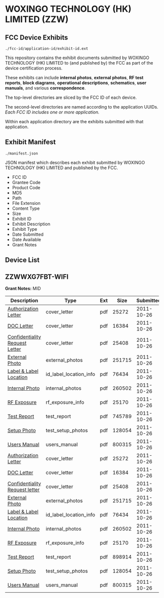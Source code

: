 # WOXINGO TECHNOLOGY (HK) LIMITED (ZZW)
## FCC Device Exhibits

```
./fcc-id/application-id/exhibit-id.ext
```

This repository contains the exhibit documents submitted by WOXINGO TECHNOLOGY (HK) LIMITED to (and published by) the FCC as part of the device certification process.

These exhibits can include **internal photos**, **external photos**, **RF test reports**, **block diagrams**, **operational descriptions**, **schematics**, **user manuals**, and various **correspondence**.

The top-level directories are sliced by the FCC ID of each device.

The second-level directories are named according to the application UUIDs. *Each FCC ID includes one or more application.*

Within each application directory are the exhibits submitted with that application. 

## Exhibit Manifest

```
./manifest.json
```

JSON manifest which describes each exhibit submitted by WOXINGO TECHNOLOGY (HK) LIMITED and published by the FCC.

- FCC ID
- Grantee Code
- Product Code
- MD5
- Path
- File Extension
- Content Type
- Size
- Exhibit ID
- Exhibit Description
- Exhibit Type
- Date Submitted
- Date Available
- Grant Notes

## Device List
## ZZWWXG7FBT-WIFI
**Grant Notes:** MID

| Description | Type | Ext | Size | Submitted | Available |
| ----------- | ---- | --- | ---- | --------- | --------- |
| [Authorization Letter](ZZWWXG7FBT-WIFI/0334e89724423c2b14ddb2e206badd8f/1568087.pdf) | cover_letter | pdf | 25272 | 2011-10-26 | 2011-10-26 |
| [DOC Letter](ZZWWXG7FBT-WIFI/0334e89724423c2b14ddb2e206badd8f/1568117.pdf) | cover_letter | pdf | 16384 | 2011-10-26 | 2011-10-26 |
| [Confidentiality Request Letter](ZZWWXG7FBT-WIFI/0334e89724423c2b14ddb2e206badd8f/1568098.pdf) | cover_letter | pdf | 25408 | 2011-10-26 | 2011-10-26 |
| [External Photo](ZZWWXG7FBT-WIFI/0334e89724423c2b14ddb2e206badd8f/1568088.pdf) | external_photos | pdf | 251715 | 2011-10-26 | 2011-10-26 |
| [Label & Label Location](ZZWWXG7FBT-WIFI/0334e89724423c2b14ddb2e206badd8f/1568089.pdf) | id_label_location_info | pdf | 76434 | 2011-10-26 | 2011-10-26 |
| [Internal Photo](ZZWWXG7FBT-WIFI/0334e89724423c2b14ddb2e206badd8f/1568090.pdf) | internal_photos | pdf | 260502 | 2011-10-26 | 2011-10-26 |
| [RF Exposure](ZZWWXG7FBT-WIFI/0334e89724423c2b14ddb2e206badd8f/1568092.pdf) | rf_exposure_info | pdf | 25170 | 2011-10-26 | 2011-10-26 |
| [Test Report](ZZWWXG7FBT-WIFI/0334e89724423c2b14ddb2e206badd8f/1568094.pdf) | test_report | pdf | 745789 | 2011-10-26 | 2011-10-26 |
| [Setup Photo](ZZWWXG7FBT-WIFI/0334e89724423c2b14ddb2e206badd8f/1568095.pdf) | test_setup_photos | pdf | 128054 | 2011-10-26 | 2011-10-26 |
| [Users Manual](ZZWWXG7FBT-WIFI/0334e89724423c2b14ddb2e206badd8f/1568096.pdf) | users_manual | pdf | 800315 | 2011-10-26 | 2011-10-26 |
| [Authorization Letter](ZZWWXG7FBT-WIFI/9934d6c89f1b90ea6860ec884af6aaa1/1568087.pdf) | cover_letter | pdf | 25272 | 2011-10-26 | 2011-10-26 |
| [DOC Letter](ZZWWXG7FBT-WIFI/9934d6c89f1b90ea6860ec884af6aaa1/1568117.pdf) | cover_letter | pdf | 16384 | 2011-10-26 | 2011-10-26 |
| [Confidentiality Request letter](ZZWWXG7FBT-WIFI/9934d6c89f1b90ea6860ec884af6aaa1/1568098.pdf) | cover_letter | pdf | 25408 | 2011-10-26 | 2011-10-26 |
| [External Photo](ZZWWXG7FBT-WIFI/9934d6c89f1b90ea6860ec884af6aaa1/1568088.pdf) | external_photos | pdf | 251715 | 2011-10-26 | 2011-10-26 |
| [Label & Label Location](ZZWWXG7FBT-WIFI/9934d6c89f1b90ea6860ec884af6aaa1/1568089.pdf) | id_label_location_info | pdf | 76434 | 2011-10-26 | 2011-10-26 |
| [Internal Photo](ZZWWXG7FBT-WIFI/9934d6c89f1b90ea6860ec884af6aaa1/1568090.pdf) | internal_photos | pdf | 260502 | 2011-10-26 | 2011-10-26 |
| [RF Exposure](ZZWWXG7FBT-WIFI/9934d6c89f1b90ea6860ec884af6aaa1/1568092.pdf) | rf_exposure_info | pdf | 25170 | 2011-10-26 | 2011-10-26 |
| [Test Report](ZZWWXG7FBT-WIFI/9934d6c89f1b90ea6860ec884af6aaa1/1568114.pdf) | test_report | pdf | 898914 | 2011-10-26 | 2011-10-26 |
| [Setup Photo](ZZWWXG7FBT-WIFI/9934d6c89f1b90ea6860ec884af6aaa1/1568095.pdf) | test_setup_photos | pdf | 128054 | 2011-10-26 | 2011-10-26 |
| [Users Manual](ZZWWXG7FBT-WIFI/9934d6c89f1b90ea6860ec884af6aaa1/1568096.pdf) | users_manual | pdf | 800315 | 2011-10-26 | 2011-10-26 |
